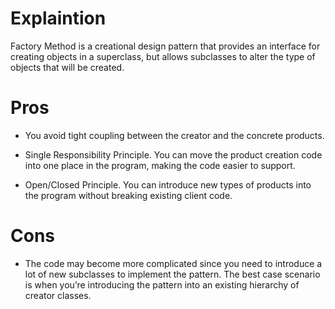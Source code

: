 # Explaintion

Factory Method is a creational design pattern that provides an interface for creating objects in a superclass, but allows subclasses to alter the type of objects that will be created.

# Pros

- You avoid tight coupling between the creator and the concrete products.

- Single Responsibility Principle. You can move the product creation code into one place in the program, making the code easier to support.

- Open/Closed Principle. You can introduce new types of products into the program without breaking existing client code.

# Cons

- The code may become more complicated since you need to introduce a lot of new subclasses to implement the pattern. The best case scenario is when you’re introducing the pattern into an existing hierarchy of creator classes.
